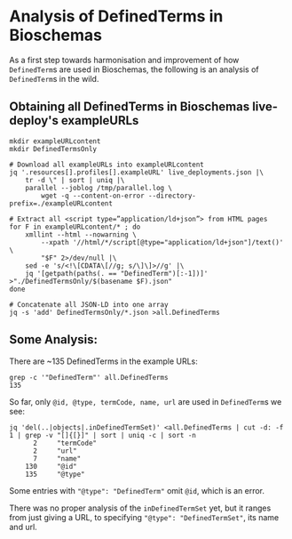 # Analysis of DefinedTerms in Bioschemas
As a first step towards harmonisation and improvement of how `DefinedTerm`s are used in Bioschemas, 
the following is an analysis of `DefinedTerm`s in the wild.

## Obtaining all DefinedTerms in Bioschemas live-deploy's exampleURLs
```
mkdir exampleURLcontent
mkdir DefinedTermsOnly

# Download all exampleURLs into exampleURLcontent
jq '.resources[].profiles[].exampleURL' live_deployments.json |\
    tr -d \" | sort | uniq |\
    parallel --joblog /tmp/parallel.log \
        wget -q --content-on-error --directory-prefix=./exampleURLcontent

# Extract all <script type=”application/ld+json”> from HTML pages
for F in exampleURLcontent/* ; do 
    xmllint --html --nowarning \
        --xpath '//html/*/script[@type="application/ld+json"]/text()' \
        "$F" 2>/dev/null |\
    sed -e 's/<!\[CDATA\[//g; s/\]\]>//g' |\
    jq '[getpath(paths(. == "DefinedTerm")[:-1])]' >"./DefinedTermsOnly/$(basename $F).json"
done

# Concatenate all JSON-LD into one array
jq -s 'add' DefinedTermsOnly/*.json >all.DefinedTerms
```

## Some Analysis:

There are ~135 DefinedTerms in the example URLs:
```
grep -c '"DefinedTerm"' all.DefinedTerms 
135
```

So far, only `@id, @type, termCode, name, url` are used in `DefinedTerm`s we see:
```
jq 'del(..|objects|.inDefinedTermSet)' <all.DefinedTerms | cut -d: -f 1 | grep -v "[]{[}]" | sort | uniq -c | sort -n 
      2     "termCode"
      2     "url"
      7     "name"
    130     "@id"
    135     "@type"
```
Some entries with `"@type": "DefinedTerm"` omit `@id`, which is an error. 

There was no proper analysis of the `inDefinedTermSet` yet, but it ranges from just giving a URL, to specifying `"@type": "DefinedTermSet"`, its name and url.



